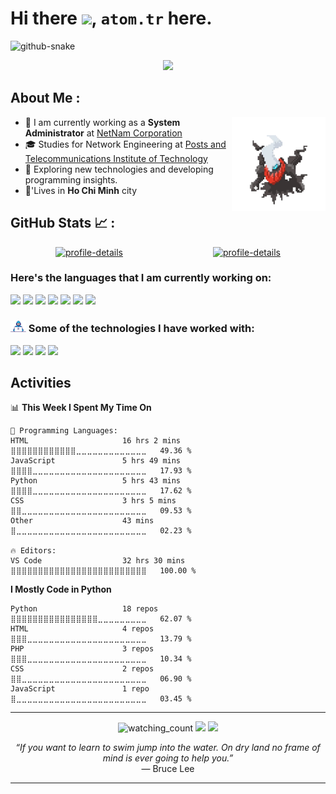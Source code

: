 # Hi there <img src="https://media.giphy.com/media/hvRJCLFzcasrR4ia7z/giphy.gif" width="32px">, `atom.tr` here.
<!-- ### I'm just a man who thinking about kill ** everyday -->

<!-- ![GitHub Snake Light](../output/snake/github-contribution-grid-snake.svg#gh-light-mode-only)
![GitHub Snake dark](../output/snake/github-contribution-grid-snake-dark.svg#gh-dark-mode-only)-->

<picture>
  <source media="(prefers-color-scheme: dark)" srcset="../output/snake/github-contribution-grid-snake-dark.svg" />
  <source media="(prefers-color-scheme: light)" srcset="../output/snake/github-contribution-grid-snake.svg" />
  <img alt="github-snake" src="../output/snake/github-contribution-grid-snake.svg" />
</picture>

<p align="center">
    <img src="https://user-images.githubusercontent.com/74038190/212747107-5b654ba5-31c6-4366-b42b-51b822e9bc52.gif" width="400">
</p>

## About Me :

<img src=statics/darkrai.webp alt=pokemon width=150 align=right>

- 🏢 I am currently working as a **System Administrator** at [NetNam Corporation](https://netnam.com/)
- 🎓 Studies for Network Engineering at [Posts and Telecommunications Institute of Technology](https://ptithcm.edu.vn/)
- 🤔 Exploring new technologies and developing programming insights.
- 🏡'Lives in **Ho Chi Minh** city
<!-- - ⚡ **Fun Facts** : 🍕 🏉 🏏 🎥 🚞 -->


## GitHub Stats 📈 :

<div style="display: flex; align-items: flex-start; justify-content: space-around">
    <a href="https://github.com/atom-tr/">
        <picture>
          <source media="(prefers-color-scheme: dark)" srcset="../output/profile-summary-card-output/github_dark/0-profile-details.svg" />
          <source media="(prefers-color-scheme: light)" srcset="../output/profile-summary-card-output/github/0-profile-details.svg" />
          <img alt="profile-details"  align="top" src="../output/profile-summary-card-output/github/0-profile-details.svg" width= "68%"/>
        </picture>
    </a>
    <a href="https://github.com/atom-tr/" >
        <picture>
          <source media="(prefers-color-scheme: dark)" srcset="https://github-readme-stats.vercel.app/api/top-langs/?username=atom-tr&layout=compact&theme=dark&border_color=252D33&bg_color=0B0F15&count_private=1" />
          <source media="(prefers-color-scheme: light)" srcset="https://github-readme-stats.vercel.app/api/top-langs/?username=atom-tr&layout=compact&count_private=1" />
          <img align="top" alt="profile-details"  align="top" src="https://github-readme-stats.vercel.app/api/top-langs/?username=atom-tr&layout=compact&count_private=1" width="30%" />
        </picture>
    </a>
</div>

### Here's the languages that I am currently working on:

![](https://img.shields.io/badge/Python-3776AB?style=for-the-badge&logo=python&logoColor=white)
![](https://img.shields.io/badge/Bash-4EAA25?style=for-the-badge&logo=gnubash&logoColor=white)
![](https://img.shields.io/badge/MySQL-4479A1?style=for-the-badge&logo=mysql&logoColor=white)
![](https://img.shields.io/badge/Markdown-000000?style=for-the-badge&logo=markdown&logoColor=white)
![](https://img.shields.io/badge/JavaScript-F7DF1E?style=for-the-badge&logo=javascript&logoColor=black)
![](https://img.shields.io/badge/HTML5-E34F26?style=for-the-badge&logo=html5&logoColor=white)
![](https://img.shields.io/badge/CSS3-1572B6?style=for-the-badge&logo=css3&logoColor=white)

### <img src="statics/Developer.gif" width="25px"> Some of the technologies I have worked with:

![](https://img.shields.io/badge/Git-F05032?style=for-the-badge&logo=git&logoColor=white)
![](https://img.shields.io/badge/Django-092E20?style=for-the-badge&logo=django&logoColor=white)
![](https://img.shields.io/badge/Docker-2496ED?style=for-the-badge&logo=docker&logoColor=white)
![](https://img.shields.io/badge/Bootstrap-7952B3?style=for-the-badge&logo=Bootstrap&logoColor=white)

## Activities


<!--START_SECTION:activities-->
📊 **This Week I Spent My Time On** 

```text
💬 Programming Languages: 
HTML                     16 hrs 2 mins       ⣿⣿⣿⣿⣿⣿⣿⣿⣿⣿⣿⣿⣀⣀⣀⣀⣀⣀⣀⣀⣀⣀⣀⣀⣀   49.36 % 
JavaScript               5 hrs 49 mins       ⣿⣿⣿⣿⣀⣀⣀⣀⣀⣀⣀⣀⣀⣀⣀⣀⣀⣀⣀⣀⣀⣀⣀⣀⣀   17.93 % 
Python                   5 hrs 43 mins       ⣿⣿⣿⣿⣀⣀⣀⣀⣀⣀⣀⣀⣀⣀⣀⣀⣀⣀⣀⣀⣀⣀⣀⣀⣀   17.62 % 
CSS                      3 hrs 5 mins        ⣿⣿⣀⣀⣀⣀⣀⣀⣀⣀⣀⣀⣀⣀⣀⣀⣀⣀⣀⣀⣀⣀⣀⣀⣀   09.53 % 
Other                    43 mins             ⣿⣀⣀⣀⣀⣀⣀⣀⣀⣀⣀⣀⣀⣀⣀⣀⣀⣀⣀⣀⣀⣀⣀⣀⣀   02.23 % 

🔥 Editors: 
VS Code                  32 hrs 30 mins      ⣿⣿⣿⣿⣿⣿⣿⣿⣿⣿⣿⣿⣿⣿⣿⣿⣿⣿⣿⣿⣿⣿⣿⣿⣿   100.00 % 
```

**I Mostly Code in Python** 

```text
Python                   18 repos            ⣿⣿⣿⣿⣿⣿⣿⣿⣿⣿⣿⣿⣿⣿⣿⣿⣀⣀⣀⣀⣀⣀⣀⣀⣀   62.07 % 
HTML                     4 repos             ⣿⣿⣿⣀⣀⣀⣀⣀⣀⣀⣀⣀⣀⣀⣀⣀⣀⣀⣀⣀⣀⣀⣀⣀⣀   13.79 % 
PHP                      3 repos             ⣿⣿⣿⣀⣀⣀⣀⣀⣀⣀⣀⣀⣀⣀⣀⣀⣀⣀⣀⣀⣀⣀⣀⣀⣀   10.34 % 
CSS                      2 repos             ⣿⣿⣀⣀⣀⣀⣀⣀⣀⣀⣀⣀⣀⣀⣀⣀⣀⣀⣀⣀⣀⣀⣀⣀⣀   06.90 % 
JavaScript               1 repo              ⣿⣀⣀⣀⣀⣀⣀⣀⣀⣀⣀⣀⣀⣀⣀⣀⣀⣀⣀⣀⣀⣀⣀⣀⣀   03.45 % 
```




<!--END_SECTION:activities-->

------

<p align="center">
  <img src="https://komarev.com/ghpvc/?username=atom-tr&color=brightgreen" alt="watching_count" />
  <a href="https://github.com/atom-tr/"><img src="https://img.shields.io/github/followers/atom-tr?style=flat-square?color=%234CC61E&label=GitHub%20Followers%20"/></a>
  <a href="https://github.com/atom-tr/"><img src="https://img.shields.io/github/last-commit/atom-tr/atom-tr?style=flat-square?color=red&label=Last%20Updated%20"/></a>
</p>

<p align="center">
<i>“If you want to learn to swim jump into the water. On dry land no frame of mind is ever going to help you.”</i>
<br>― Bruce Lee
</p>

-----
